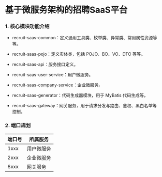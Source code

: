 # 基于微服务架构的招聘SaaS平台
### 1. 核心模块功能介绍

- recruit-saas-common：定义通用工具类、枚举类、异常类、常用属性资源等等。

- recruit-saas-pojo：定义实体类，包括 POJO、BO、VO、DTO 等等。

- recruit-saas-api：服务接口定义。

- recruit-saas-user-service：用户微服务。

- recruit-saas-company-service：企业微服务。

- recruit-saas-generator：代码生成器模块，用于 MyBatis 代码生成等。

- recruit-saas-gateway：网关服务，用于请求分发与路由、鉴权、黑白名单等控制。

  

### 2. 端口规划

| 端口号 | 所属服务   |
| ------ | ---------- |
| 1xxx   | 用户微服务 |
| 2xxx   | 企业微服务 |
| 8xxx   | 网关服务   |

